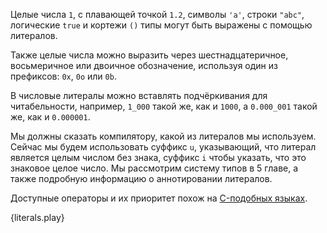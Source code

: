 Целые числа `1`, с плавающей точкой `1.2`, символы `'a'`, строки `"abc"`, логические `true` 
и кортежи `()` типы могут быть выражены с помощью литералов.

Также целые числа можно выразить через шестнадцатеричное, восьмеричное или двоичное обозначение, 
используя один из префиксов: `0x`, `0o` или `0b`.

В числовые литералы можно вставлять подчёркивания для читабельности, например, `1_000` такой же, как и `1000`,
а `0.000_001` такой же, как и `0.000001`.

Мы должны сказать компилятору, какой из литералов мы используем. Сейчас мы будем использовать
суффикс `u`, указывающий, что литерал является целым числом без знака, суффикс `i` чтобы указать, 
что это знаковое целое число. Мы рассмотрим систему типов в 5 главе, а также подробную информацию о аннотировании литералов.

Доступные операторы и их приоритет похож на [C-подобных языках](https://en.wikipedia.org/wiki/Operator_precedence#Programming_languages).

{literals.play}
